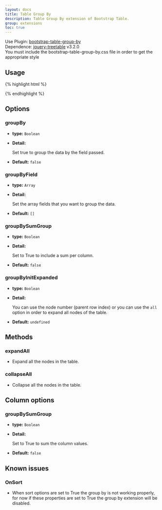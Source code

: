 ```yaml
---
layout: docs
title: Table Group By
description: Table Group By extension of Bootstrap Table.
group: extensions
toc: true
---
```


Use Plugin: [bootstrap-table-group-by](https://github.com/djhvscf/bootstrap-table-group-by) </br>
Dependence: [jquery-treetable](https://github.com/ludo/jquery-treetable/) v3.2.0 </br>
You must include the bootstrap-table-group-by.css file in order to get the appropriate style

## Usage

{% highlight html %}
<script src="extensions/group-by/bootstrap-table-group-by.js"></script>
{% endhighlight %}

## Options

### groupBy

- **type:** `Boolean`

- **Detail:**

   Set true to group the data by the field passed.

- **Default:** `false`

### groupByField

- **type:** `Array`

- **Detail:**

   Set the array fields that you want to group the data.

- **Default:** `[]`

### groupBySumGroup

- **type:** `Boolean`

- **Detail:**

   Set to True to include a sum per column.

- **Default:** `false`

### groupByInitExpanded

- **type:** `Boolean`

- **Detail:**

   You can use the node number (parent row index) or you can use the `all` option in order to expand all nodes of the table.

- **Default:** `undefined`

## Methods

### expandAll

* Expand all the nodes in the table.

### collapseAll

* Collapse all the nodes in the table.

## Column options

### groupBySumGroup

- **type:** `Boolean`

- **Detail:**

   Set to True to sum the column values.

- **Default:** `false`


## Known issues

### OnSort

* When sort options are set to True the group by is not working properly, for now if these properties are set to True the group by extension will be disabled.

